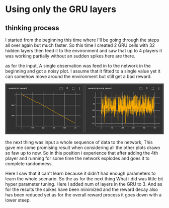 # Using only the GRU layers

## thinking process

I started from the beginning this time where I'll be going through the steps all over again but much faster. So this time I created 2 GRU cells with 32 hidden layers then feed it to the environment and saw that up to 4 players it was working partially without an sudden spikes here are there.

as for the input, A single observation was feed in to the network in the beginning and got a noisy plot. I assume that it fitted to a single value yet it can somehow move around the environment but still get a bad reward.

![updating the network by only using the input](https://github.com/hasithz/Nao_doc/blob/main/assets/images/GRU%20reward%202023-02-05.png?raw=true)


the next thing was input a whole sequence of data to the network, This gave me some promising result when considering all the other plots drawn so faw up to now. So in this position i experience that after adding the 4th player and running for some time the network explodes and goes it to complete randomness. 

Here I saw that it can't learn because it didn't had enough parameters to learn the whole scenario. So the as for the next thing What i did was little bit hyper parameter tuning. Here I added num of layers in the GRU to 3. And as for the results the spikes have been minimized and the reward decay also has been reduced yet as for the overall reward process it goes down with a lower steep. 

